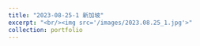 ```yaml
---
title: "2023-08-25-1 新加坡"
excerpt: "<br/><img src='/images/2023.08.25_1.jpg'>"
collection: portfolio
---
```


